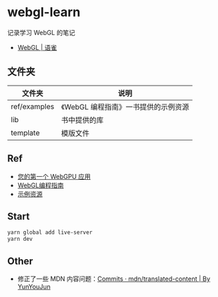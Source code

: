# webgl-learn

记录学习 WebGL 的笔记

- [WebGL | 语雀](https://www.yuque.com/yunyoujun/graph/tgngb6)

## 文件夹

| 文件夹 | 说明 |
| --- | --- |
| ref/examples | 《WebGL 编程指南》一书提供的示例资源 |
| lib | 书中提供的库 |
| template | 模版文件 |

## Ref

- [您的第一个 WebGPU 应用](https://codelabs.developers.google.com/your-first-webgpu-app?hl=zh-cn#0)
- [WebGL编程指南](https://book.douban.com/subject/25909351/)
- [示例资源](https://sites.google.com/site/webglbook/)

## Start

```sh
yarn global add live-server
yarn dev
```

## Other

- 修正了一些 MDN 内容问题：[Commits · mdn/translated-content | By YunYouJun](https://github.com/mdn/translated-content/commits?author=yunyoujun)
